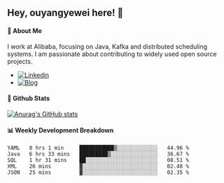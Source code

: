 ## Hey, ouyangyewei here! :wave:

#### :rocket: About Me
I work at Alibaba, focusing on Java, Kafka and distributed scheduling systems. I am passionate about contributing to widely used open source projects.

- [![Linkedin](https://img.shields.io/badge/LinkedIn-ouyangyewei-blue)](https://www.linkedin.com/in/ouyangyewei/)
- [![Blog](https://img.shields.io/badge/Blog-yeweiouyang-orange)](https://blog.csdn.net/yeweiouyang)

#### :star2: Github Stats
[![Anurag's GitHub stats](https://github-readme-stats.vercel.app/api?username=ouyangyewei&show_icons=true&cache_seconds=3600&theme=tokyonight)](https://github.com/anuraghazra/github-readme-stats)

#### :bar_chart: Weekly Development Breakdown
<!--START_SECTION:waka-->
```text
YAML   8 hrs 1 min     ███████████▒░░░░░░░░░░░░░   44.96 % 
Java   6 hrs 33 mins   █████████▒░░░░░░░░░░░░░░░   36.67 % 
SQL    1 hr 31 mins    ██░░░░░░░░░░░░░░░░░░░░░░░   08.51 % 
XML    26 mins         ▓░░░░░░░░░░░░░░░░░░░░░░░░   02.48 % 
JSON   25 mins         ▓░░░░░░░░░░░░░░░░░░░░░░░░   02.35 % 
```
<!--END_SECTION:waka-->
